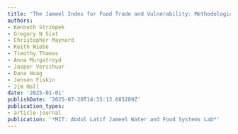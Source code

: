 ```yaml
---
title: 'The Jameel Index for Food Trade and Vulnerability: Methodological Framework'
authors:
- Kenneth Strzepek
- Gregory N Sixt
- Christopher Maynard
- Keith Wiebe
- Timothy Thomas
- Anna Murgatroyd
- Jasper Verschuur
- Dana Hoag
- Jensen Fiskin
- Jim Hall
date: '2025-01-01'
publishDate: '2025-07-20T14:35:13.685209Z'
publication_types:
- article-journal
publication: '*MIT: Abdul Latif Jameel Water and Food Systems Lab*'
---
```


